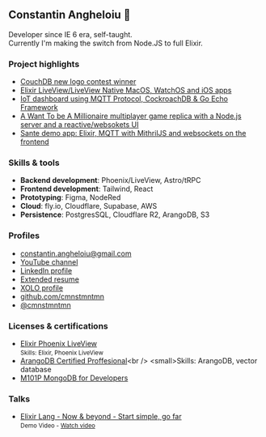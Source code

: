 ## Constantin Angheloiu 👋

Developer since IE 6 era, self-taught.<br />
Currently I'm making the switch from Node.JS to full Elixir.

### Project highlights

- [CouchDB new logo contest winner](https://blog.couchdb.org/2016/09/20/2-0/) <br />
- [Elixir LiveView/LiveView Native MacOS, WatchOS and iOS apps](https://blog.couchdb.org/2016/09/20/2-0/) <br />
- [IoT dashboard using MQTT Protocol, CockroachDB & Go Echo Framework](https://www.youtube.com/watch?v=1tvEvpvrvP8&feature=youtu.be) <br />
- [A Want To be A Millionaire multiplayer game replica with a Node.js server and a reactive/websokets UI](https://youtu.be/21lq91TMCR4) <br />
- [Sante demo app: Elixir, MQTT with MithrilJS and websockets on the frontend](https://www.youtube.com/watch?v=_CByzEkz0v0)


### Skills & tools

- **Backend development**: Phoenix/LiveView, Astro/tRPC <br />
- **Frontend development**: Tailwind, React<br />
- **Prototyping**: Figma, NodeRed<br />
- **Cloud**: fly.io, Cloudflare, Supabase, AWS<br />
- **Persistence**: PostgresSQL, Cloudflare R2, ArangoDB, S3

### Profiles
- <constantin.angheloiu@gmail.com>
- [YouTube channel](https://youtube.com/@cmnstmntmn)
- [LinkedIn profile](https://www.linkedin.com/in/constantin-angheloiu-9b544a189/)
- [Extended resume](https://gist.github.com/cmnstmntmn/49158412f5bde8d3925e08e141273345)
- [XOLO profile](https://app.xolo.io/profile/constantin.angheloiu?lang=en)
- [github.com/cmnstmntmn](http://github.com/cmnstmntmn)
- [@cmnstmntmn](https://twitter.com/cmnstmntmn)

### Licenses & certifications

* [Elixir Phoenix LiveView](https://pragmaticstudio.com/alumni/cmnstmntmn)<br />
<small>Skills: Elixir, Phoenix LiveView</small>
* [ArangoDB Certified Proffesional](https://pragmaticstudio.com/alumni/cmnstmntmn](https://cmkr.co/pdf/downloads/?certificate_id=41174&sid=77664917&nrg_id=737496&test_id=1207231&aid=7122326&utype=SD&cert_token=d449517e6794689112023e153916e040&tprtoken=D9KH))<br />
<small>Skills: ArangoDB, vector database</small>
* [M101P MongoDB for Developers](https://university.mongodb.com/course_completion/563415fce7e2436594fd7372bd186cfa/printable)

### Talks

* [Elixir Lang - Now & beyond - Start simple, go far](https://github.com/cmnstmntmn/talks/blob/main/Elixir%20Lang%20-%20Now%20%26%20beyond%20-%20Start%20simple%2C%20go%20far.pdf) <br />
<small>Demo Video - [Watch video](https://youtu.be/X4Hh8Oae9fk)</small>
